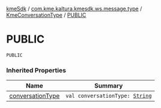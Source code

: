 [kmeSdk](../../index.md) / [com.kme.kaltura.kmesdk.ws.message.type](../index.md) / [KmeConversationType](index.md) / [PUBLIC](./-p-u-b-l-i-c.md)

# PUBLIC

`PUBLIC`

### Inherited Properties

| Name | Summary |
|---|---|
| [conversationType](conversation-type.md) | `val conversationType: `[`String`](https://kotlinlang.org/api/latest/jvm/stdlib/kotlin/-string/index.html) |
